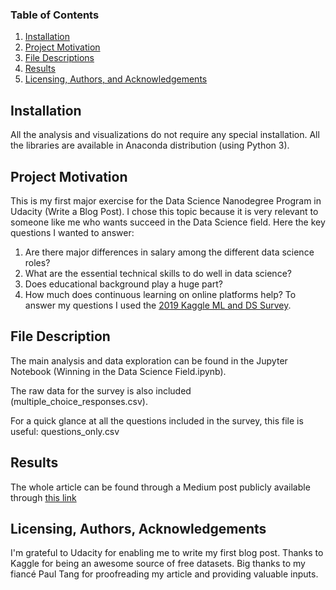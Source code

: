 ### Table of Contents

1. [Installation](#installation)
2. [Project Motivation](#motivation)
3. [File Descriptions](#files)
4. [Results](#results)
5. [Licensing, Authors, and Acknowledgements](#licensing)

## Installation <a name="installation"></a>
All the analysis and visualizations do not require any special installation. All the libraries are available in Anaconda distribution (using Python 3).

## Project Motivation <a name="motivation"></a>
This is my first major exercise for the Data Science Nanodegree Program in Udacity (Write a Blog Post). 
I chose this topic because it is very relevant to someone like me who wants succeed in the Data Science field. Here the key questions I wanted to answer:
1) Are there major differences in salary among the different data science roles?
2) What are the essential technical skills to do well in data science?
3) Does educational background play a huge part?
4) How much does continuous learning on online platforms help?
To answer my questions I used the [2019 Kaggle ML and DS Survey](https://www.kaggle.com/c/kaggle-survey-2019).

## File Description <a name="files"></a>
The main analysis and data exploration can be found in the Jupyter Notebook (Winning in the Data Science Field.ipynb). 

The raw data for the survey is also included (multiple_choice_responses.csv).

For a quick glance at all the questions included in the survey, this file is useful: questions_only.csv

## Results <a name="results"></a>
The whole article can be found through a Medium post publicly available through [this link](https://medium.com/@noemiramiro/how-to-win-in-the-data-science-world-fdb0bd9b4ce7?source=friends_link&sk=b38fc9052e192db75fac94d2d00a0346) 

## Licensing, Authors, Acknowledgements <a name="licensing"></a>
I'm grateful to Udacity for enabling me to write my first blog post.
Thanks to Kaggle for being an awesome source of free datasets. 
Big thanks to my fiancé Paul Tang for proofreading my article and providing valuable inputs.



